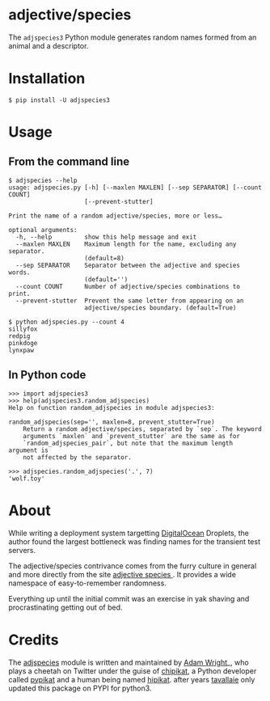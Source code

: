 adjective/species
=================

The ``adjspecies3`` Python module generates random names formed from
an animal and a descriptor.

Installation
============

    $ pip install -U adjspecies3

Usage
=====

From the command line
---------------------

    $ adjspecies --help
    usage: adjspecies.py [-h] [--maxlen MAXLEN] [--sep SEPARATOR] [--count COUNT]
                         [--prevent-stutter]
    
    Print the name of a random adjective/species, more or less…
    
    optional arguments:
      -h, --help         show this help message and exit
      --maxlen MAXLEN    Maximum length for the name, excluding any separator.
                         (default=8)
      --sep SEPARATOR    Separator between the adjective and species words.
                         (default='')
      --count COUNT      Number of adjective/species combinations to print.
      --prevent-stutter  Prevent the same letter from appearing on an
                         adjective/species boundary. (default=True)
    
    $ python adjspecies.py --count 4
    sillyfox
    redpig
    pinkdoge
    lynxpaw

In Python code
--------------

    >>> import adjspecies3
    >>> help(adjspecies3.random_adjspecies)
    Help on function random_adjspecies in module adjspecies3:
    
    random_adjspecies(sep='', maxlen=8, prevent_stutter=True)
        Return a random adjective/species, separated by `sep`. The keyword
        arguments `maxlen` and `prevent_stutter` are the same as for
        `random_adjspecies_pair`, but note that the maximum length argument is
        not affected by the separator.
    
    >>> adjspecies.random_adjspecies('.', 7)
    'wolf.toy'

About
=====

While writing a deployment system targetting [DigitalOcean](https://www.digitalocean.com) Droplets,
the author found the largest bottleneck was finding names for the transient
test servers.

The adjective/species contrivance comes from the furry culture in general
and more directly from the site [ adjective species ](http://adjectivespecies.com). It provides a
wide namespace of easy-to-remember randomness.

Everything up until the initial commit was an exercise in yak shaving and
procrastinating getting out of bed.


Credits
=======

The [adjspecies](https://github.com/hipikat/adjspecies) module is written and maintained by [Adam Wright](http://hipikat.org)_,
who plays a cheetah on Twitter under the guise of  [chipikat](https://twitter.com/chipikat), a Python
developer called [pypikat](https://twitter.com/pypikat) and a human being named [hipikat](https://twitter.com/hipikat).
after years [tavallaie](https://twitter.com/AliTavallaie) only updated this package on PYPI for python3.



